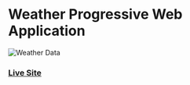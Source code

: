 # Weather Progressive Web Application

![Weather Data](https://i.imgur.com/3csowzj.png)

### [Live Site](https://riz1-weather-pwa.netlify.app/)
